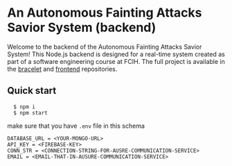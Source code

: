 # An Autonomous Fainting Attacks Savior System (backend)
Welcome to the backend of the Autonomous Fainting Attacks Savior System! This Node.js backend is designed for a real-time system created as part of a software engineering course at FCIH. The full project is available in the [bracelet](https://github.com/0xCator/Bracelet-SE2) and 
[frontend](https://github.com/0xCator/SE2Front) repositories.

## Quick start

```conosle
  $ npm i
  $ npm start 
```

make sure that you have `.env` file in this schema
```.env
DATABASE_URL = <YOUR-MONGO-URL>
API_KEY = <FIREBASE-KEY>
CONN_STR = <CONNECTION-STRING-FOR-AUSRE-COMMUNICATION-SERVICE>
EMAIL = <EMAIL-THAT-IN-AUSURE-COMMUNICATION-SERVICE>

```
